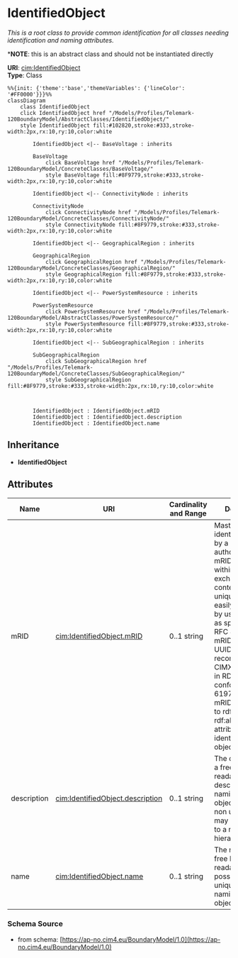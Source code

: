 # IdentifiedObject

_This is a root class to provide common identification for all classes needing identification and naming attributes._

*__NOTE__: this is an abstract class and should not be instantiated directly

**URI**: [cim:IdentifiedObject](https://cim.ucaiug.io/ns#IdentifiedObject)<br />
**Type**: Class

```mermaid
%%{init: {'theme':'base','themeVariables': {'lineColor': '#FF0000'}}}%%
classDiagram
    class IdentifiedObject
    click IdentifiedObject href "/Models/Profiles/Telemark-120BoundaryModel/AbstractClasses/IdentifiedObject/"
    style IdentifiedObject fill:#102820,stroke:#333,stroke-width:2px,rx:10,ry:10,color:white

        IdentifiedObject <|-- BaseVoltage : inherits

        BaseVoltage
            click BaseVoltage href "/Models/Profiles/Telemark-120BoundaryModel/ConcreteClasses/BaseVoltage/"
            style BaseVoltage fill:#8F9779,stroke:#333,stroke-width:2px,rx:10,ry:10,color:white

        IdentifiedObject <|-- ConnectivityNode : inherits

        ConnectivityNode
            click ConnectivityNode href "/Models/Profiles/Telemark-120BoundaryModel/ConcreteClasses/ConnectivityNode/"
            style ConnectivityNode fill:#8F9779,stroke:#333,stroke-width:2px,rx:10,ry:10,color:white

        IdentifiedObject <|-- GeographicalRegion : inherits

        GeographicalRegion
            click GeographicalRegion href "/Models/Profiles/Telemark-120BoundaryModel/ConcreteClasses/GeographicalRegion/"
            style GeographicalRegion fill:#8F9779,stroke:#333,stroke-width:2px,rx:10,ry:10,color:white

        IdentifiedObject <|-- PowerSystemResource : inherits

        PowerSystemResource
            click PowerSystemResource href "/Models/Profiles/Telemark-120BoundaryModel/AbstractClasses/PowerSystemResource/"
            style PowerSystemResource fill:#8F9779,stroke:#333,stroke-width:2px,rx:10,ry:10,color:white

        IdentifiedObject <|-- SubGeographicalRegion : inherits

        SubGeographicalRegion
            click SubGeographicalRegion href "/Models/Profiles/Telemark-120BoundaryModel/ConcreteClasses/SubGeographicalRegion/"
            style SubGeographicalRegion fill:#8F9779,stroke:#333,stroke-width:2px,rx:10,ry:10,color:white



        IdentifiedObject : IdentifiedObject.mRID
        IdentifiedObject : IdentifiedObject.description
        IdentifiedObject : IdentifiedObject.name
```

## Inheritance
* **IdentifiedObject**

## Attributes
| Name | URI | Cardinality and Range | Description | Inheritance |
| ---  | --- | --- | --- | --- |
| mRID | [cim:IdentifiedObject.mRID](https://cim.ucaiug.io/ns#IdentifiedObject.mRID) | 0..1 string | Master resource identifier issued by a model authority. The mRID is unique within an exchange context. Global uniqueness is easily achieved by using a UUID, as specified in RFC 4122, for the mRID. The use of UUID is strongly recommended.For CIMXML data files in RDF syntax conforming to IEC 61970-552, the mRID is mapped to rdf:ID or rdf:about attributes that identify CIM object elements. | direct |
| description | [cim:IdentifiedObject.description](https://cim.ucaiug.io/ns#IdentifiedObject.description) | 0..1 string | The description is a free human readable text describing or naming the object. It may be non unique and may not correlate to a naming hierarchy. | direct |
| name | [cim:IdentifiedObject.name](https://cim.ucaiug.io/ns#IdentifiedObject.name) | 0..1 string | The name is any free human readable and possibly non unique text naming the object. | direct |

### Schema Source
* from schema: [https://ap-no.cim4.eu/BoundaryModel/1.0](https://ap-no.cim4.eu/BoundaryModel/1.0)
